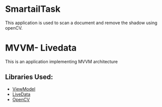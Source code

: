 # SmartailTask
 
This application is used to scan a document and remove the shadow using openCV.

# MVVM- Livedata
 This is an application implementing MVVM architecture
## Libraries Used:
- [ViewModel](https://developer.android.com/topic/libraries/architecture/viewmodel)
- [LiveData](https://developer.android.com/topic/libraries/architecture/livedata)
- [OpenCV](https://opencv.org/android/)
